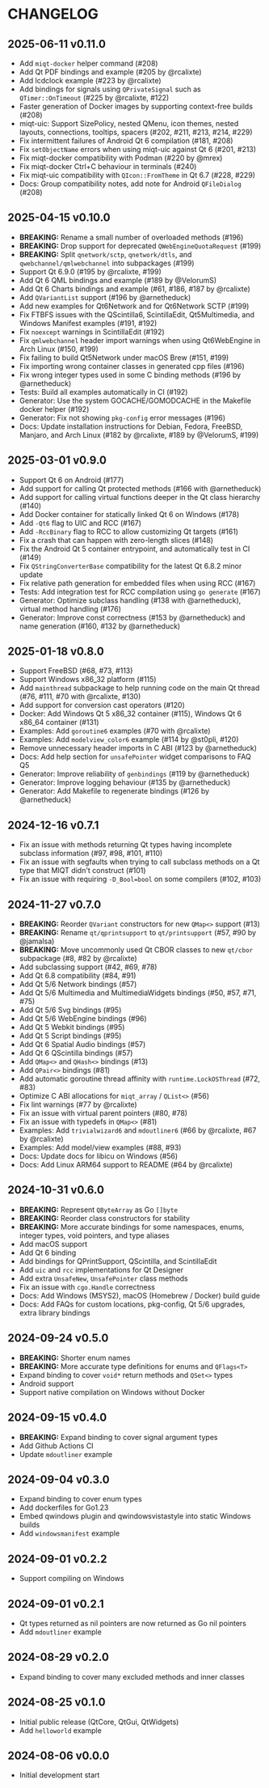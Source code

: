 # CHANGELOG

## 2025-06-11 v0.11.0

- Add `miqt-docker` helper command (#208)
- Add Qt PDF bindings and example (#205 by @rcalixte)
- Add lcdclock example (#223 by @rcalixte)
- Add bindings for signals using `QPrivateSignal` such as `QTimer::OnTimeout` (#225 by @rcalixte, #122)
- Faster generation of Docker images by supporting context-free builds (#208)
- miqt-uic: Support SizePolicy, nested QMenu, icon themes, nested layouts, connections, tooltips, spacers (#202, #211, #213, #214, #229)
- Fix intermittent failures of Android Qt 6 compilation (#181, #208)
- Fix `setObjectName` errors when using miqt-uic against Qt 6 (#201, #213)
- Fix miqt-docker compatibility with Podman (#220 by @mrex)
- Fix miqt-docker Ctrl+C behaviour in terminals (#240)
- Fix miqt-uic compatibility with `QIcon::FromTheme` in Qt 6.7 (#228, #229)
- Docs: Group compatibility notes, add note for Android `QFileDialog` (#208)

## 2025-04-15 v0.10.0

- **BREAKING:** Rename a small number of overloaded methods (#196)
- **BREAKING:** Drop support for deprecated `QWebEngineQuotaRequest` (#199)
- **BREAKING:** Split `qnetwork/sctp`, `qnetwork/dtls`, and `qwebchannel/qmlwebchannel` into subpackages (#199)
- Support Qt 6.9.0 (#195 by @rcalixte, #199)
- Add Qt 6 QML bindings and example (#189 by @VelorumS)
- Add Qt 6 Charts bindings and example (#61, #186, #187 by @rcalixte)
- Add `QVariantList` support (#196 by @arnetheduck)
- Add new examples for Qt6Network and for Qt6Network SCTP (#199)
- Fix FTBFS issues with the QScintilla6, ScintillaEdit, Qt5Multimedia, and Windows Manifest examples (#191, #192)
- Fix `noexcept` warnings in ScintillaEdit (#192)
- Fix `qmlwebchannel` header import warnings when using Qt6WebEngine in Arch Linux (#150, #199)
- Fix failing to build Qt5Network under macOS Brew (#151, #199)
- Fix importing wrong container classes in generated cpp files (#196)
- Fix wrong integer types used in some C binding methods (#196 by @arnetheduck)
- Tests: Build all examples automatically in CI (#192)
- Generator: Use the system GOCACHE/GOMODCACHE in the Makefile docker helper (#192)
- Generator: Fix not showing `pkg-config` error messages (#196)
- Docs: Update installation instructions for Debian, Fedora, FreeBSD, Manjaro, and Arch Linux (#182 by @rcalixte, #189 by @VelorumS, #199)

## 2025-03-01 v0.9.0

- Support Qt 6 on Android (#177)
- Add support for calling Qt protected methods (#166 with @arnetheduck)
- Add support for calling virtual functions deeper in the Qt class hierarchy (#140)
- Add Docker container for statically linked Qt 6 on Windows (#178)
- Add `-Qt6` flag to UIC and RCC (#167)
- Add `-RccBinary` flag to RCC to allow customizing Qt targets (#161)
- Fix a crash that can happen with zero-length slices (#148)
- Fix the Android Qt 5 container entrypoint, and automatically test in CI (#149)
- Fix `QStringConverterBase` compatibility for the latest Qt 6.8.2 minor update
- Fix relative path generation for embedded files when using RCC (#167)
- Tests: Add integration test for RCC compilation using `go generate` (#167)
- Generator: Optimize subclass handling (#138 with @arnetheduck), virtual method handling (#176)
- Generator: Improve const correctness (#153 by @arnetheduck) and name generation (#160, #132 by @arnetheduck)

## 2025-01-18 v0.8.0

- Support FreeBSD (#68, #73, #113)
- Support Windows x86_32 platform (#115)
- Add `mainthread` subpackage to help running code on the main Qt thread (#76, #111, #70 with @rcalixte, #130)
- Add support for conversion cast operators (#120)
- Docker: Add Windows Qt 5 x86_32 container (#115), Windows Qt 6 x86_64 container (#131)
- Examples: Add `goroutine6` examples (#70 with @rcalixte)
- Examples: Add `modelview_color6` example (#114 by @st0pli, #120)
- Remove unnecessary header imports in C ABI (#123 by @arnetheduck)
- Docs: Add help section for `unsafePointer` widget comparisons to FAQ Q5
- Generator: Improve reliability of `genbindings` (#119 by @arnetheduck)
- Generator: Improve logging behaviour (#135 by @arnetheduck)
- Generator: Add Makefile to regenerate bindings (#126 by @arnetheduck)

## 2024-12-16 v0.7.1

- Fix an issue with methods returning Qt types having incomplete subclass information (#97, #98, #101, #110)
- Fix an issue with segfaults when trying to call subclass methods on a Qt type that MIQT didn't construct (#101)
- Fix an issue with requiring `-D_Bool=bool` on some compilers (#102, #103)

## 2024-11-27 v0.7.0

- **BREAKING:** Reorder `QVariant` constructors for new `QMap<>` support (#13)
- **BREAKING:** Rename `qt/qprintsupport` to `qt/printsupport` (#57, #90 by @jamalsa)
- **BREAKING:** Move uncommonly used Qt CBOR classes to new `qt/cbor` subpackage (#8, #82 by @rcalixte)
- Add subclassing support (#42, #69, #78)
- Add Qt 6.8 compatibility (#84, #91)
- Add Qt 5/6 Network bindings (#57)
- Add Qt 5/6 Multimedia and MultimediaWidgets bindings (#50, #57, #71, #75)
- Add Qt 5/6 Svg bindings (#95)
- Add Qt 5/6 WebEngine bindings (#96)
- Add Qt 5 Webkit bindings (#95)
- Add Qt 5 Script bindings (#95)
- Add Qt 6 Spatial Audio bindings (#57)
- Add Qt 6 QScintilla bindings (#57)
- Add `QMap<>` and `QHash<>` bindings (#13)
- Add `QPair<>` bindings (#81)
- Add automatic goroutine thread affinity with `runtime.LockOSThread` (#72, #83)
- Optimize C ABI allocations for `miqt_array` / `QList<>` (#56)
- Fix lint warnings (#77 by @rcalixte)
- Fix an issue with virtual parent pointers (#80, #78)
- Fix an issue with typedefs in `QMap<>` (#81)
- Examples: Add `trivialwizard6` and `mdoutliner6` (#66 by @rcalixte, #67 by @rcalixte)
- Examples: Add model/view examples (#88, #93)
- Docs: Update docs for libicu on Windows (#56)
- Docs: Add Linux ARM64 support to README (#64 by @rcalixte)

## 2024-10-31 v0.6.0

- **BREAKING:** Represent `QByteArray` as Go `[]byte`
- **BREAKING:** Reorder class constructors for stability
- **BREAKING:** More accurate bindings for some namespaces, enums, integer types, void pointers, and type aliases
- Add macOS support
- Add Qt 6 binding
- Add bindings for QPrintSupport, QScintilla, and ScintillaEdit
- Add `uic` and `rcc` implementations for Qt Designer
- Add extra `UnsafeNew`, `UnsafePointer` class methods
- Fix an issue with `cgo.Handle` correctness
- Docs: Add Windows (MSYS2), macOS (Homebrew / Docker) build guide
- Docs: Add FAQs for custom locations, pkg-config, Qt 5/6 upgrades, extra library bindings

## 2024-09-24 v0.5.0

- **BREAKING:** Shorter enum names
- **BREAKING:** More accurate type definitions for enums and `QFlags<T>`
- Expand binding to cover `void*` return methods and `QSet<>` types
- Android support
- Support native compilation on Windows without Docker

## 2024-09-15 v0.4.0

- **BREAKING:** Expand binding to cover signal argument types
- Add Github Actions CI
- Update `mdoutliner` example

## 2024-09-04 v0.3.0

- Expand binding to cover enum types
- Add dockerfiles for Go1.23
- Embed qwindows plugin and qwindowsvistastyle into static Windows builds
- Add `windowsmanifest` example

## 2024-09-01 v0.2.2

- Support compiling on Windows

## 2024-09-01 v0.2.1

- Qt types returned as nil pointers are now returned as Go nil pointers
- Add `mdoutliner` example

## 2024-08-29 v0.2.0

- Expand binding to cover many excluded methods and inner classes

## 2024-08-25 v0.1.0

- Initial public release (QtCore, QtGui, QtWidgets)
- Add `helloworld` example

## 2024-08-06 v0.0.0

- Initial development start
